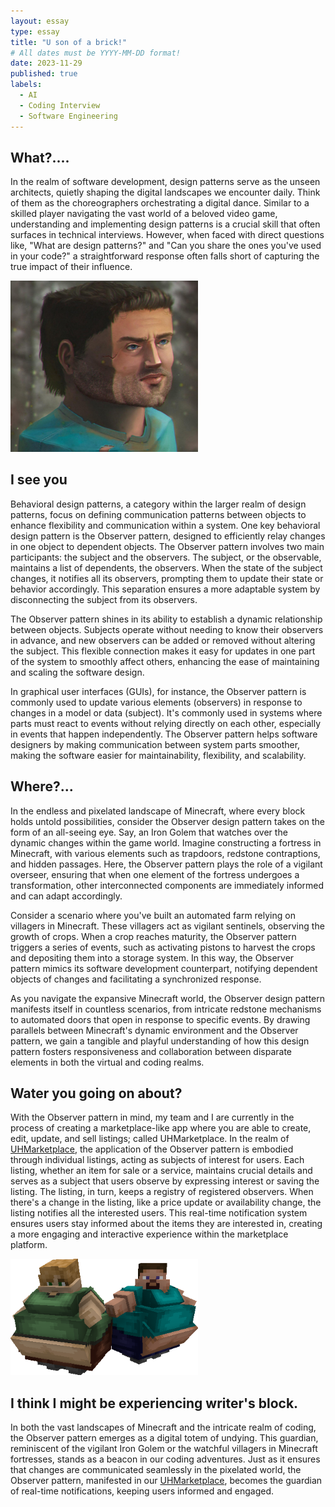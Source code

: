 ```yaml
---
layout: essay
type: essay
title: "U son of a brick!"
# All dates must be YYYY-MM-DD format!
date: 2023-11-29
published: true
labels:
  - AI
  - Coding Interview
  - Software Engineering
---
```


## What?....

In the realm of software development, design patterns serve as the unseen architects, quietly shaping the digital landscapes we encounter daily. Think of them as the choreographers orchestrating a digital dance. Similar to a skilled player navigating the vast world of a beloved video game, understanding and implementing design patterns is a crucial skill that often surfaces in technical interviews. However, when faced with direct questions like, "What are design patterns?" and "Can you share the ones you've used in your code?" a straightforward response often falls short of capturing the true impact of their influence. 

<img width="300px" class="rounded float-start pe-4" src="../img/steve.jpg">

## I see you

Behavioral design patterns, a category within the larger realm of design patterns, focus on defining communication patterns between objects to enhance flexibility and communication within a system. One key behavioral design pattern is the Observer pattern, designed to efficiently relay changes in one object to dependent objects. The Observer pattern involves two main participants: the subject and the observers. The subject, or the observable, maintains a list of dependents, the observers. When the state of the subject changes, it notifies all its observers, prompting them to update their state or behavior accordingly. This separation ensures a more adaptable system by disconnecting the subject from its observers.

The Observer pattern shines in its ability to establish a dynamic relationship between objects. Subjects operate without needing to know their observers in advance, and new observers can be added or removed without altering the subject. This flexible connection makes it easy for updates in one part of the system to smoothly affect others, enhancing the ease of maintaining and scaling the software design.

In graphical user interfaces (GUIs), for instance, the Observer pattern is commonly used to update various elements (observers) in response to changes in a model or data (subject). It's commonly used in systems where parts must react to events without relying directly on each other, especially in events that happen independently. The Observer pattern helps software designers by making communication between system parts smoother, making the software easier for maintainability, flexibility, and scalability.

## Where?...

In the endless and pixelated landscape of Minecraft, where every block holds untold possibilities, consider the Observer design pattern takes on the form of an all-seeing eye. Say, an Iron Golem that watches over the dynamic changes within the game world. Imagine constructing a fortress in Minecraft, with various elements such as trapdoors, redstone contraptions, and hidden passages. Here, the Observer pattern plays the role of a vigilant overseer, ensuring that when one element of the fortress undergoes a transformation, other interconnected components are immediately informed and can adapt accordingly.

Consider a scenario where you've built an automated farm relying on villagers in Minecraft. These villagers act as vigilant sentinels, observing the growth of crops. When a crop reaches maturity, the Observer pattern triggers a series of events, such as activating pistons to harvest the crops and depositing them into a storage system. In this way, the Observer pattern mimics its software development counterpart, notifying dependent objects of changes and facilitating a synchronized response.

As you navigate the expansive Minecraft world, the Observer design pattern manifests itself in countless scenarios, from intricate redstone mechanisms to automated doors that open in response to specific events. By drawing parallels between Minecraft's dynamic environment and the Observer pattern, we gain a tangible and playful understanding of how this design pattern fosters responsiveness and collaboration between disparate elements in both the virtual and coding realms.

## Water you going on about?

With the Observer pattern in mind, my team and I are currently in the process of creating a marketplace-like app where you are able to create, edit, update, and sell listings; called UHMarketplace. In the realm of <a href="https://uhmarketplace.com">UHMarketplace</a>, the application of the Observer pattern is embodied through individual listings, acting as subjects of interest for users. Each listing, whether an item for sale or a service, maintains crucial details and serves as a subject that users observe by expressing interest or saving the listing. The listing, in turn, keeps a registry of registered observers. When there's a change in the listing, like a price update or availability change, the listing notifies all the interested users. This real-time notification system ensures users stay informed about the items they are interested in, creating a more engaging and interactive experience within the marketplace platform.

<img width="300px" class="rounded float-start pe-4" src="../img/fatsteve.png">

## I think I might be experiencing writer's block.

In both the vast landscapes of Minecraft and the intricate realm of coding, the Observer pattern emerges as a digital totem of undying. This guardian, reminiscent of the vigilant Iron Golem or the watchful villagers in Minecraft fortresses, stands as a beacon in our coding adventures. Just as it ensures that changes are communicated seamlessly in the pixelated world, the Observer pattern, manifested in our <a href="https://uhmarketplace.com">UHMarketplace</a>, becomes the guardian of real-time notifications, keeping users informed and engaged.
